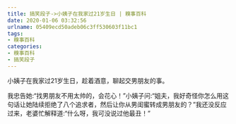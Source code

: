 ```yaml
---
title: 搞笑段子->小姨子在我家过21岁生日 | 糗事百科
date: 2020-01-06 03:32:56
urlname: 05409ecd50adeb06c3ff530603f11bc1
tags: 
- 糗事百科
categories:
- 糗事百科
- 搞笑段子
---
```

小姨子在我家过21岁生日，趁着酒意，聊起交男朋友的事。

我忠告她:“找男朋友不用太帅的，会花心！”小姨子问:“姐夫，我好奇怪你怎么用这句话让她陆续拒绝了八个追求者，然后让你从男闺蜜转成男朋友的？”我还没反应过来，老婆忙解释道:“什么呀，我可没说过他最丑！”


